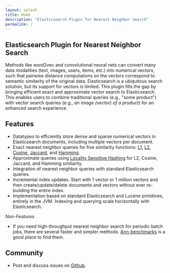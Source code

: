 ```yaml
---
layout: splash
title: Home
description: "Elasticsearch Plugin for Nearest Neighbor Search"
permalink: /
---
```


## Elasticsearch Plugin for Nearest Neighbor Search

Methods like word2vec and convolutional neural nets can convert many data modalities (text, images, users, items, etc.) into numerical vectors, such that pairwise distance computations on the vectors correspond to semantic similarity of the original data.
Elasticsearch is a ubiquitous search solution, but its support for vectors is limited.
This plugin fills the gap by bringing efficient exact and approximate vector search to Elasticsearch.
This enables users to combine traditional queries (e.g., "some product") with vector search queries (e.g., _an image (vector) of a product_) for an enhanced search experience.

## Features

- Datatypes to efficiently store dense and sparse numerical vectors in Elasticsearch documents, including multiple vectors per document.
- Exact nearest neighbor queries for five similarity functions: [L1](https://en.wikipedia.org/wiki/Taxicab_geometry), [L2](https://en.wikipedia.org/wiki/Euclidean_distance), [Cosine](https://en.wikipedia.org/wiki/Cosine_similarity), [Jaccard](https://en.wikipedia.org/wiki/Jaccard_index), and [Hamming](https://en.wikipedia.org/wiki/Hamming_distance).
- Approximate queries using [Locality Sensitive Hashing](https://en.wikipedia.org/wiki/Locality-sensitive_hashing) for L2, Cosine, Jaccard, and Hamming similarity.
- Integration of nearest neighbor queries with standard Elasticsearch queries.
- Incremental index updates. Start with 1 vector or 1 million vectors and then create/update/delete documents and vectors without ever re-building the entire index.
- Implementation based on standard Elasticsearch and Lucene primitives, entirely in the JVM. Indexing and querying scale horizontally with Elasticsearch.

_Non-Features_

- If you need high-throughput nearest neighbor search for periodic batch jobs, there are several faster and simpler methods. [Ann-benchmarks](https://github.com/erikbern/ann-benchmarks) is a good place to find them.

## Community

- Post and discuss issues on [Github](https://github.com/alexklibisz/elastiknn).

